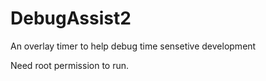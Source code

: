 # DebugAssist2
An overlay timer to help debug time sensetive development

Need root permission to run.
